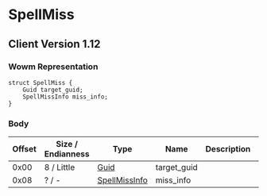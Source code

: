 # SpellMiss

## Client Version 1.12

### Wowm Representation
```rust,ignore
struct SpellMiss {
    Guid target_guid;
    SpellMissInfo miss_info;
}
```
### Body

| Offset | Size / Endianness | Type | Name | Description | Comment |
| ------ | ----------------- | ---- | ---- | ----------- | ------- |
| 0x00 | 8 / Little | [Guid](../spec/packed-guid.md) | target_guid |  |  |
| 0x08 | ? / - | [SpellMissInfo](spellmissinfo.md) | miss_info |  |  |

